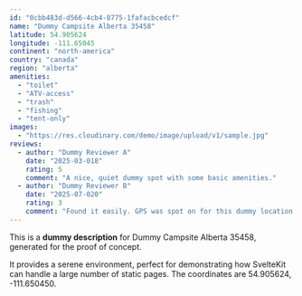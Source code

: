 ```yaml
---
id: "0cbb483d-d566-4cb4-8775-1fafacbcedcf"
name: "Dummy Campsite Alberta 35458"
latitude: 54.905624
longitude: -111.65045
continent: "north-america"
country: "canada"
region: "alberta"
amenities:
  - "toilet"
  - "ATV-access"
  - "trash"
  - "fishing"
  - "tent-only"
images:
  - "https://res.cloudinary.com/demo/image/upload/v1/sample.jpg"
reviews:
  - author: "Dummy Reviewer A"
    date: "2025-03-018"
    rating: 5
    comment: "A nice, quiet dummy spot with some basic amenities."
  - author: "Dummy Reviewer B"
    date: "2025-07-020"
    rating: 3
    comment: "Found it easily. GPS was spot on for this dummy location."
---
```


This is a **dummy description** for Dummy Campsite Alberta 35458, generated for the proof of concept.

It provides a serene environment, perfect for demonstrating how SvelteKit can handle a large number of static pages. The coordinates are 54.905624, -111.650450.
